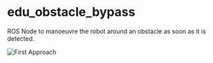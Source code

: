 # edu_obstacle_bypass
ROS Node to manoeuvre the robot around an obstacle as soon as it is detected.

![First Approach](img/test.gif)